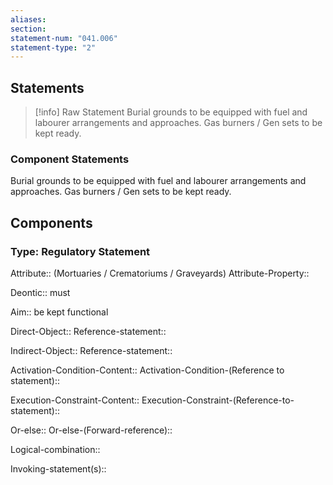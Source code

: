 ```yaml
---
aliases: 
section: 
statement-num: "041.006"
statement-type: "2"
---
```

## Statements 
> [!info] Raw Statement
> Burial grounds to be equipped with fuel and labourer arrangements and approaches. Gas burners / Gen sets to be kept ready. 
> 

### Component Statements
Burial grounds to be equipped with fuel and labourer arrangements and approaches. Gas burners / Gen sets to be kept ready. 
## Components
### Type: Regulatory Statement
Attribute:: (Mortuaries / Crematoriums / Graveyards) 
Attribute-Property:: 

Deontic:: must 

Aim:: be kept functional

Direct-Object::
	Reference-statement::

Indirect-Object::
	Reference-statement::

Activation-Condition-Content::
	Activation-Condition-(Reference to statement)::

Execution-Constraint-Content::
	Execution-Constraint-(Reference-to-statement)::

Or-else::
	Or-else-(Forward-reference)::

Logical-combination::

Invoking-statement(s)::